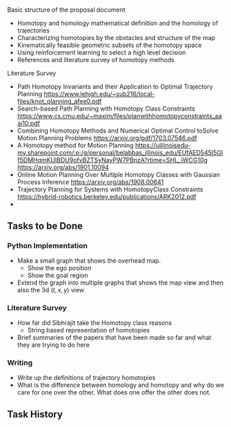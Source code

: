 
#

Basic structure of the proposal document

- Homotopy and homology mathematical definition and the homology of trajectories
- Characterizing homotopies by the obstacles and structure of the map
- Kinematically feasible geometric subsets of the homotopy space
- Using reinforcement learning to select a high level decision
- References and literature survey of homotopy methods

Literature Survey

- Path Homotopy Invariants and their Application to
Optimal Trajectory Planning
https://www.lehigh.edu/~sub216/local-files/knot_planning_afee0.pdf
- Search-based Path Planning with Homotopy Class Constraints
https://www.cs.cmu.edu/~maxim/files/planwithhomotopyconstraints_aaai10.pdf
- Combining Homotopy Methods and Numerical Optimal Control toSolve Motion Planning Problems
https://arxiv.org/pdf/1703.07546.pdf
- A Homotopy method for Motion Planning
https://uillinoisedu-my.sharepoint.com/:p:/g/personal/belabbas_illinois_edu/EUfAED545I5Glf5DMHqmKUIBDU9ofvBZTSyNayPW7PBnzA?rtime=SHL_jWCG10g
https://arxiv.org/abs/1901.10094
- Online Motion Planning Over Multiple Homotopy Classes with Gaussian Process Inference
https://arxiv.org/abs/1908.00641
- Trajectory Planning for Systems with HomotopyClass Constraints
https://hybrid-robotics.berkeley.edu/publications/ARK2012.pdf
- 

## Tasks to be Done

### Python Implementation

- Make a small graph that shows the overhead map. 
  - Show the ego position
  - Show the goal region
- Extend the graph into multiple graphs that shows the map view and then also the 3d $(t,x,y)$ view

### Literature Survey

- How far did Sibhrajit take the Homotopy class reasons
  - String based representation of homotopies
- Brief summaries of the papers that have been made so far and what they are trying to do here

### Writing

- Write up the definitions of trajectory homotopies
- What is the difference between homology and homotopy and why do we care for one over the other. What does one offer the other does not.

## Task History


